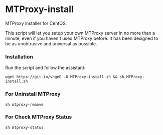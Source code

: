 # MTProxy-install
MTProxy installer for CentOS.

This script will let you setup your own MTProxy server in no more than a minute, even if you haven't used MTProxy before. It has been designed to be as unobtrusive and universal as possible.

### Installation
Run the script and follow the assistant:

`wget https://git.io/vhgeE -O MTProxy-install.sh && sh MTProxy-install.sh`


### For Uninstall MTProxy 
`sh mtproxy-remove`

### For Check MTProxy Status 
`sh mtproxy-status`
